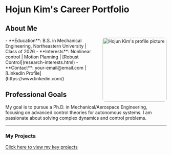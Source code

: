 # Hojun Kim's Career Portfolio

## About Me
<img src="나.jpg" alt="Hojun Kim's profile picture" width="200" style="float: right; margin-left: 20px; border-radius: 8px;" />
- **Education**: B.S. in Mechanical Engineering, Northeastern University | Class of 2026
- **Interests**: Nonlinear control | Motion Planning | [Robust Control](research-interests.html)
- **Contact**: your-email@email.com | [LinkedIn Profile](https://www.linkedin.com/)

## Professional Goals
My goal is to pursue a Ph.D. in Mechanical/Aerospace Engineering, focusing on advanced control theories for autonomous systems. I am passionate about solving complex dynamics and control problems.

---
### My Projects
[Click here to view my key projects](projects.html)
